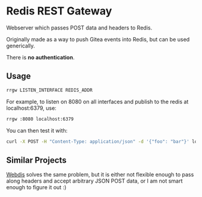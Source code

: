 # Redis REST Gateway

Webserver which passes POST data and headers to Redis.

Originally made as a way to push Gitea events into Redis,
but can be used generically.

There is **no authentication**.

## Usage

```bash
rrgw LISTEN_INTERFACE REDIS_ADDR
```

For example, to listen on 8080 on all interfaces and publish to the redis at
localhost:6379, use:

```bash
rrgw :8080 localhost:6379
```

You can then test it with:

```bash
curl -X POST -H "Content-Type: application/json" -d '{"foo": "bar"}' localhost:8080/channel/foo
```

## Similar Projects

[Webdis](https://webd.is/) solves the same problem, but it is either not
flexible enough to pass along headers and accept arbitrary JSON POST data, or I
am not smart enough to figure it out :)
